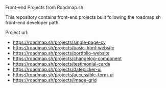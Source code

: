 Front-end Projects from Roadmap.sh

This repository contains front-end projects built following the roadmap.sh front-end developer path.

Project url:
- https://roadmap.sh/projects/single-page-cv
- https://roadmap.sh/projects/basic-html-website
- https://roadmap.sh/projects/portfolio-website
- https://roadmap.sh/projects/changelog-component
- https://roadmap.sh/projects/testimonial-cards
- https://roadmap.sh/projects/datepicker-ui
- https://roadmap.sh/projects/accessible-form-ui
- https://roadmap.sh/projects/image-grid
